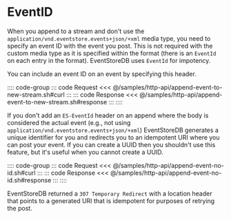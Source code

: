 # EventID

When you append to a stream and don't use the `application/vnd.eventstore.events+json/+xml` media type, you need to specify an event ID with the event you post. This is not required with the custom media type as it is specified within the format (there is an `EventId` on each entry in the format). EventStoreDB uses `EventId` for impotency.

You can include an event ID on an event by specifying this header.

:::: code-group
::: code Request
<<< @/samples/http-api/append-event-to-new-stream.sh#curl
:::
::: code Response
<<< @/samples/http-api/append-event-to-new-stream.sh#response
:::
::::

If you don't add an `ES-EventId` header on an append where the body is considered the actual event (e.g., not using `application/vnd.eventstore.events+json/+xml`) EventStoreDB generates a unique identifier for you and redirects you to an idempotent URI where you can post your event. If you can create a UUID then you shouldn't use this feature, but it's useful when you cannot create a UUID.

:::: code-group
::: code Request
<<< @/samples/http-api/append-event-no-id.sh#curl
:::
::: code Response
<<< @/samples/http-api/append-event-no-id.sh#response
:::
::::

EventStoreDB returned a `307 Temporary Redirect` with a location header that points to a generated URI that is idempotent for purposes of retrying the post.
